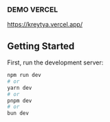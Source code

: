 ### DEMO VERCEL
https://kreytya.vercel.app/

## Getting Started

First, run the development server:

```bash
npm run dev
# or
yarn dev
# or
pnpm dev
# or
bun dev
```
